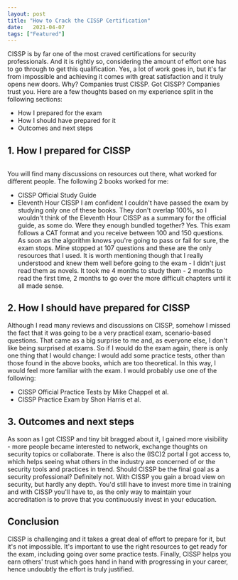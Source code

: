 ```yaml
---
layout: post
title: "How to Crack the CISSP Certification"
date:   2021-04-07
tags: ["Featured"]
---
```


CISSP is by far one of the most craved certifications for security professionals. And it is rightly so, considering the amount of effort one has to go through to get this qualification. Yes, a lot of work goes in, but it's far from impossible and achieving it comes with great satisfaction and it truly opens new doors. Why? Companies trust CISSP. Got CISSP? Companies trust you.
Here are a few thoughts based on my experience split in the following sections:
* How I prepared for the exam
* How I should have prepared for it
* Outcomes and next steps


## 1. How I prepared for CISSP

<figure>
	<img src="{{ '/assets/img/cissp.png' | prepend: site.baseurl }}" alt=""> 
</figure>

You will find many discussions on resources out there, what worked for different people. The following 2 books worked for me:
* CISSP Official Study Guide
* Eleventh Hour CISSP
I am confident I couldn't have passed the exam by studying only one of these books. They don't overlap 100%, so I wouldn't think of the Eleventh Hour CISSP as a summary for the official guide, as some do. Were they enough bundled together? Yes. This exam follows a CAT format and you receive between 100 and 150 questions. As soon as the algorithm knows you're going to pass or fail for sure, the exam stops. Mine stopped at 107 questions and these are the only resources that I used. It is worth mentioning though that I really understood and knew them well before going to the exam - I didn't just read them as novels.
It took me 4 months to study them - 2 months to read the first time, 2 months to go over the more difficult chapters until it all made sense.


## 2. How I should have prepared for CISSP

Although I read many reviews and discussions on CISSP, somehow I missed the fact that it was going to be a very practical exam, scenario-based questions. That came as a big surprise to me and, as everyone else, I don't like being surprised at exams. So if I would do the exam again, there is only one thing that I would change: I would add some practice tests, other than those found in the above books, which are too theoretical. In this way, I would feel more familiar with the exam. I would probably use one of the following:
* CISSP Official Practice Tests by Mike Chappel et al.
* CISSP Practice Exam by Shon Harris et al.


## 3. Outcomes and next steps

As soon as I got CISSP and tiny bit bragged about it, I gained more visibility - more people became interested to network, exchange thoughts on security topics or collaborate. There is also the (ISC)2 portal I got access to, which helps seeing what others in the industry are concerned of or the security tools and practices in trend.
Should CISSP be the final goal as a security professional? Definitely not. With CISSP you gain a broad view on security, but hardly any depth. You'd still have to invest more time in training and with CISSP you'll have to, as the only way to maintain your accreditation is to prove that you continuously invest in your education.


## Conclusion

CISSP is challenging and it takes a great deal of effort to prepare for it, but it's not impossible. It's important to use the right resources to get ready for the exam, including going over some practice tests. Finally, CISSP helps you earn others' trust which goes hand in hand with progressing in your career, hence undoubtly the effort is truly justified.
